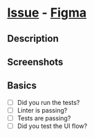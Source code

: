 # [Issue](#) - [Figma](#)

## Description

## Screenshots

## Basics

- [ ] Did you run the tests?
- [ ] Linter is passing?
- [ ] Tests are passing?
- [ ] Did you test the UI flow?
